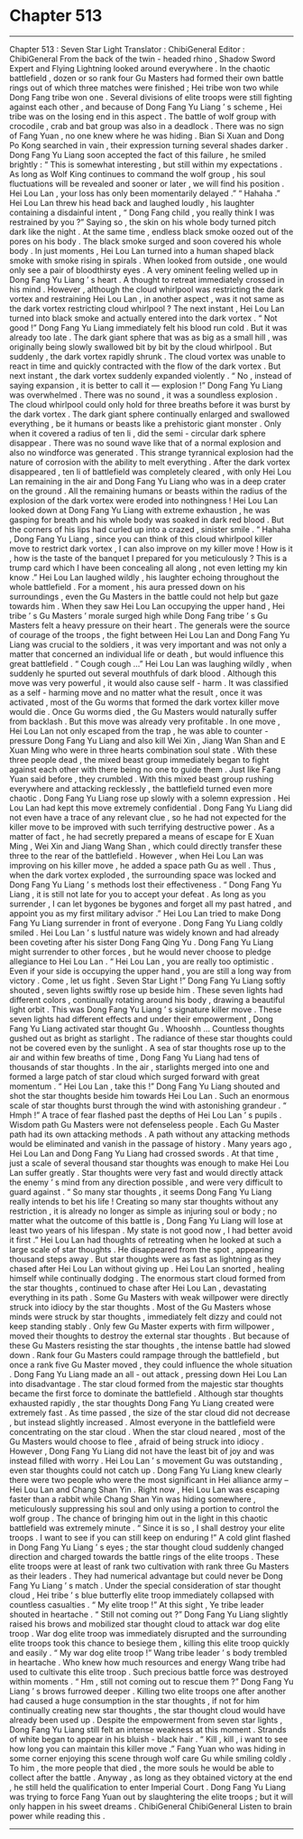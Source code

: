 
# Chapter 513


---

Chapter 513 : Seven Star Light
Translator : ChibiGeneral Editor : ChibiGeneral
From the back of the twin - headed rhino , Shadow Sword Expert and Flying Lightning looked around everywhere .
In the chaotic battlefield , dozen or so rank four Gu Masters had formed their own battle rings out of which three matches were finished ; Hei tribe won two while Dong Fang tribe won one .
Several divisions of elite troops were still fighting against each other , and because of Dong Fang Yu Liang ’ s scheme , Hei tribe was on the losing end in this aspect .
The battle of wolf group with crocodile , crab and bat group was also in a deadlock .
There was no sign of Fang Yuan , no one knew where he was hiding .
Bian Si Xuan and Dong Po Kong searched in vain , their expression turning several shades darker .
Dong Fang Yu Liang soon accepted the fact of this failure , he smiled brightly : “ This is somewhat interesting , but still within my expectations . As long as Wolf King continues to command the wolf group , his soul fluctuations will be revealed and sooner or later , we will find his position . Hei Lou Lan , your loss has only been momentarily delayed .”
“ Hahaha .” Hei Lou Lan threw his head back and laughed loudly , his laughter containing a disdainful intent , “ Dong Fang child , you really think I was restrained by you ?”
Saying so , the skin on his whole body turned pitch dark like the night . At the same time , endless black smoke oozed out of the pores on his body .
The black smoke surged and soon covered his whole body .
In just moments , Hei Lou Lan turned into a human shaped black smoke with smoke rising in spirals . When looked from outside , one would only see a pair of bloodthirsty eyes .
A very ominent feeling welled up in Dong Fang Yu Liang ’ s heart .
A thought to retreat immediately crossed in his mind .
However , although the cloud whirlpool was restricting the dark vortex and restraining Hei Lou Lan , in another aspect , was it not same as the dark vortex restricting cloud whirlpool ?
The next instant , Hei Lou Lan turned into black smoke and actually entered into the dark vortex .
“ Not good !” Dong Fang Yu Liang immediately felt his blood run cold .
But it was already too late .
The dark giant sphere that was as big as a small hill , was originally being slowly swallowed bit by bit by the cloud whirlpool . But suddenly , the dark vortex rapidly shrunk .
The cloud vortex was unable to react in time and quickly contracted with the flow of the dark vortex .
But next instant , the dark vortex suddenly expanded violently .
“ No , instead of saying expansion , it is better to call it — explosion !” Dong Fang Yu Liang was overwhelmed .
There was no sound , it was a soundless explosion .
The cloud whirlpool could only hold for three breaths before it was burst by the dark vortex . The dark giant sphere continually enlarged and swallowed everything , be it humans or beasts like a prehistoric giant monster .
Only when it covered a radius of ten li , did the semi - circular dark sphere disappear .
There was no sound wave like that of a normal explosion and also no windforce was generated . This strange tyrannical explosion had the nature of corrosion with the ability to melt everything .
After the dark vortex disappeared , ten li of battlefield was completely cleared , with only Hei Lou Lan remaining in the air and Dong Fang Yu Liang who was in a deep crater on the ground .
All the remaining humans or beasts within the radius of the explosion of the dark vortex were eroded into nothingness !
Hei Lou Lan looked down at Dong Fang Yu Liang with extreme exhaustion , he was gasping for breath and his whole body was soaked in dark red blood .
But the corners of his lips had curled up into a crazed , sinister smile .
“ Hahaha , Dong Fang Yu Liang , since you can think of this cloud whirlpool killer move to restrict dark vortex , I can also improve on my killer move ! How is it , how is the taste of the banquet I prepared for you meticulously ? This is a trump card which I have been concealing all along , not even letting my kin know .”
Hei Lou Lan laughed wildly , his laughter echoing throughout the whole battlefield .
For a moment , his aura pressed down on his surroundings , even the Gu Masters in the battle could not help but gaze towards him .
When they saw Hei Lou Lan occupying the upper hand , Hei tribe ’ s Gu Masters ’ morale surged high while Dong Fang tribe ’ s Gu Masters felt a heavy pressure on their heart .
The generals were the source of courage of the troops , the fight between Hei Lou Lan and Dong Fang Yu Liang was crucial to the soldiers , it was very important and was not only a matter that concerned an individual life or death , but would influence this great battlefield .
“ Cough cough …”
Hei Lou Lan was laughing wildly , when suddenly he spurted out several mouthfuls of dark blood .
Although this move was very powerful , it would also cause self - harm . It was classified as a self - harming move and no matter what the result , once it was activated , most of the Gu worms that formed the dark vortex killer move would die .
Once Gu worms died , the Gu Masters would naturally suffer from backlash .
But this move was already very profitable .
In one move , Hei Lou Lan not only escaped from the trap , he was able to counter - pressure Dong Fang Yu Liang and also kill Wei Xin , Jiang Wan Shan and E Xuan Ming who were in three hearts combination soul state .
With these three people dead , the mixed beast group immediately began to fight against each other with there being no one to guide them . Just like Fang Yuan said before , they crumbled .
With this mixed beast group rushing everywhere and attacking recklessly , the battlefield turned even more chaotic .
Dong Fang Yu Liang rose up slowly with a solemn expression .
Hei Lou Lan had kept this move extremely confidential . Dong Fang Yu Liang did not even have a trace of any relevant clue , so he had not expected for the killer move to be improved with such terrifying destructive power .
As a matter of fact , he had secretly prepared a means of escape for E Xuan Ming , Wei Xin and Jiang Wang Shan , which could directly transfer these three to the rear of the battlefield .
However , when Hei Lou Lan was improving on his killer move , he added a space path Gu as well . Thus , when the dark vortex exploded , the surrounding space was locked and Dong Fang Yu Liang ’ s methods lost their effectiveness .
“ Dong Fang Yu Liang , it is still not late for you to accept your defeat . As long as you surrender , I can let bygones be bygones and forget all my past hatred , and appoint you as my first military advisor .” Hei Lou Lan tried to make Dong Fang Yu Liang surrender in front of everyone .
Dong Fang Yu Liang coldly smiled .
Hei Lou Lan ’ s lustful nature was widely known and had already been coveting after his sister Dong Fang Qing Yu . Dong Fang Yu Liang might surrender to other forces , but he would never choose to pledge allegiance to Hei Lou Lan .
“ Hei Lou Lan , you are really too optimistic . Even if your side is occupying the upper hand , you are still a long way from victory . Come , let us fight . Seven Star Light !”
Dong Fang Yu Liang softly shouted , seven lights swiftly rose up beside him .
These seven lights had different colors , continually rotating around his body , drawing a beautiful light orbit .
This was Dong Fang Yu Liang ’ s signature killer move . These seven lights had different effects and under their empowerment , Dong Fang Yu Liang activated star thought Gu .
Whooshh …
Countless thoughts gushed out as bright as starlight . The radiance of these star thoughts could not be covered even by the sunlight .
A sea of star thoughts rose up to the air and within few breaths of time , Dong Fang Yu Liang had tens of thousands of star thoughts .
In the air , starlights merged into one and formed a large patch of star cloud which surged forward with great momentum .
“ Hei Lou Lan , take this !” Dong Fang Yu Liang shouted and shot the star thoughts beside him towards Hei Lou Lan .
Such an enormous scale of star thoughts burst through the wind with astonishing grandeur .
“ Hmph !” A trace of fear flashed past the depths of Hei Lou Lan ’ s pupils .
Wisdom path Gu Masters were not defenseless people . Each Gu Master path had its own attacking methods .
A path without any attacking methods would be eliminated and vanish in the passage of history .
Many years ago , Hei Lou Lan and Dong Fang Yu Liang had crossed swords . At that time , just a scale of several thousand star thoughts was enough to make Hei Lou Lan suffer greatly .
Star thoughts were very fast and would directly attack the enemy ’ s mind from any direction possible , and were very difficult to guard against .
“ So many star thoughts , it seems Dong Fang Yu Liang really intends to bet his life ! Creating so many star thoughts without any restriction , it is already no longer as simple as injuring soul or body ; no matter what the outcome of this battle is , Dong Fang Yu Liang will lose at least two years of his lifespan . My state is not good now , I had better avoid it first .”
Hei Lou Lan had thoughts of retreating when he looked at such a large scale of star thoughts .
He disappeared from the spot , appearing thousand steps away .
But star thoughts were as fast as lightning as they chased after Hei Lou Lan without giving up .
Hei Lou Lan snorted , healing himself while continually dodging .
The enormous start cloud formed from the star thoughts , continued to chase after Hei Lou Lan , devastating everything in its path .
Some Gu Masters with weak willpower were directly struck into idiocy by the star thoughts .
Most of the Gu Masters whose minds were struck by star thoughts , immediately felt dizzy and could not keep standing stably .
Only few Gu Master experts with firm willpower , moved their thoughts to destroy the external star thoughts . But because of these Gu Masters resisting the star thoughts , the intense battle had slowed down .
Rank four Gu Masters could rampage through the battlefield , but once a rank five Gu Master moved , they could influence the whole situation .
Dong Fang Yu Liang made an all - out attack , pressing down Hei Lou Lan into disadvantage . The star cloud formed from the majestic star thoughts became the first force to dominate the battlefield .
Although star thoughts exhausted rapidly , the star thoughts Dong Fang Yu Liang created were extremely fast .
As time passed , the size of the star cloud did not decrease , but instead slightly increased .
Almost everyone in the battlefield were concentrating on the star cloud . When the star cloud neared , most of the Gu Masters would choose to flee , afraid of being struck into idiocy .
However , Dong Fang Yu Liang did not have the least bit of joy and was instead filled with worry .
Hei Lou Lan ’ s movement Gu was outstanding , even star thoughts could not catch up . Dong Fang Yu Liang knew clearly there were two people who were the most significant in Hei alliance army – Hei Lou Lan and Chang Shan Yin .
Right now , Hei Lou Lan was escaping faster than a rabbit while Chang Shan Yin was hiding somewhere , meticulously suppressing his soul and only using a portion to control the wolf group . The chance of bringing him out in the light in this chaotic battlefield was extremely minute .
“ Since it is so , I shall destroy your elite troops . I want to see if you can still keep on enduring !” A cold glint flashed in Dong Fang Yu Liang ’ s eyes ; the star thought cloud suddenly changed direction and charged towards the battle rings of the elite troops .
These elite troops were at least of rank two cultivation with rank three Gu Masters as their leaders .
They had numerical advantage but could never be Dong Fang Yu Liang ’ s match . Under the special consideration of star thought cloud , Hei tribe ’ s blue butterfly elite troop immediately collapsed with countless casualties .
“ My elite troop !” At this sight , Ye tribe leader shouted in heartache .
“ Still not coming out ?” Dong Fang Yu Liang slightly raised his brows and mobilized star thought cloud to attack war dog elite troop .
War dog elite troop was immediately disrupted and the surrounding elite troops took this chance to besiege them , killing this elite troop quickly and easily .
“ My war dog elite troop !” Wang tribe leader ’ s body trembled in heartache . Who knew how much resources and energy Wang tribe had used to cultivate this elite troop .
Such precious battle force was destroyed within moments .
“ Hm , still not coming out to rescue them ?” Dong Fang Yu Liang ’ s brows furrowed deeper . Killing two elite troops one after another had caused a huge consumption in the star thoughts , if not for him continually creating new star thoughts , the star thought cloud would have already been used up .
Despite the empowerment from seven star lights , Dong Fang Yu Liang still felt an intense weakness at this moment . Strands of white began to appear in his bluish - black hair .
“ Kill , kill , i want to see how long you can maintain this killer move .” Fang Yuan who was hiding in some corner enjoying this scene through wolf care Gu while smiling coldly .
To him , the more people that died , the more souls he would be able to collect after the battle .
Anyway , as long as they obtained victory at the end , he still held the qualification to enter Imperial Court .
Dong Fang Yu Liang was trying to force Fang Yuan out by slaughtering the elite troops ; but it will only happen in his sweet dreams .
ChibiGeneral ChibiGeneral Listen to brain power while reading this .

---


